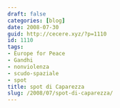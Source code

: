 ```yaml
---
draft: false
categories: [blog]
date: 2008-07-30
guid: http://cecere.xyz/?p=1110
id: 1110
tags:
- Europe for Peace
- Gandhi
- nonviolenza
- scudo-spaziale
- spot
title: spot di Caparezza
slug: /2008/07/spot-di-caparezza/
---
```


